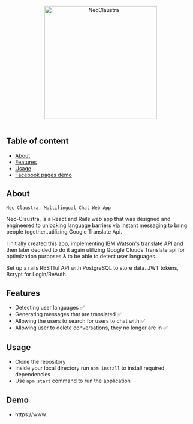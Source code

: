<p align="center">
  <a href="https://github.com/umpp101/Nec-Claustra-Backend"><img src="https://github.com/umpp101/Nec-Claustra-Frontend/blob/master/public/actualLogo.png" alt="NecClaustra" width="300px"></a>
  <br>
  <br>
</p>

## Table of content
- [About](#about)
- [Features](#features)
- [Usage](#usage)
- [Facebook pages demo](#demo)

## About
`Nec Claustra, Multilingual Chat Web App`

Nec-Claustra, is a React and Rails web app that was designed and engineered to unlocking language barriers via instant messaging to bring people together..utilizing Google Translate Api.

I initially created this app, implementing IBM Watson's translate API and then later decided to do it again utilizing Google Clouds Translate api for optimization purposes & to be able to detect user languages.

Set up a rails RESTful API with PostgreSQL to store data. JWT tokens, Bcrypt for Login/ReAuth.


## Features
- Detecting user languages ✅
- Generating messages that are translated ✅
- Allowing the users to search for users to chat with ✅
- Allowing user to delete conversations, they no longer are in ✅


## Usage
- Clone the repository
- Inside your local directory run `npm install` to install required dependencies
- Use `npm start` command to run the application

## Demo
- https://www.